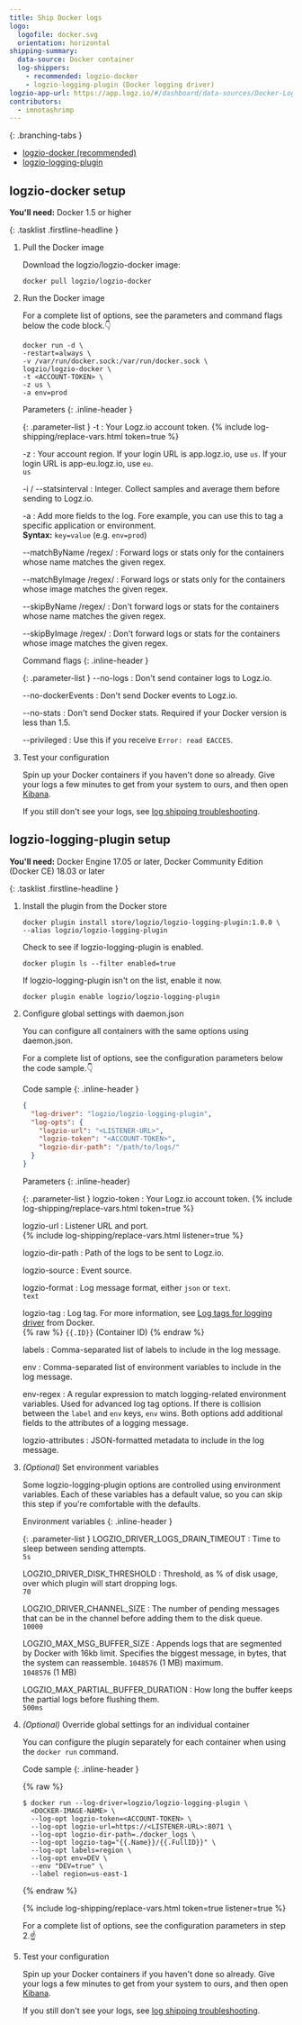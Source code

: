 ```yaml
---
title: Ship Docker logs
logo:
  logofile: docker.svg
  orientation: horizontal
shipping-summary:
  data-source: Docker container
  log-shippers:
    - recommended: logzio-docker
    - logzio-logging-plugin (Docker logging driver)
logzio-app-url: https://app.logz.io/#/dashboard/data-sources/Docker-Logging
contributors:
  - imnotashrimp
---
```


<div class="branching-container">

{: .branching-tabs }
  * [logzio-docker <span class="sm ital">(recommended)</span>](#logzio-docker-docker-image-config)
  * [logzio-logging-plugin](#logzio-logging-plugin-docker-logging-driver-config)

<div id="logzio-docker-docker-image-config">

## logzio-docker setup

**You'll need:** Docker 1.5 or higher

{: .tasklist .firstline-headline }
1. Pull the Docker image

    Download the logzio/logzio-docker image:

    ```shell
    docker pull logzio/logzio-docker
    ```

2. Run the Docker image

    For a complete list of options, see the parameters and command flags below the code block.👇

    ```shell
    docker run -d \
    -restart=always \
    -v /var/run/docker.sock:/var/run/docker.sock \
    logzio/logzio-docker \
    -t <ACCOUNT-TOKEN> \
    -z us \
    -a env=prod
    ```

    Parameters
    {: .inline-header }

    {: .parameter-list }
    -t <span class="required-param"></span>
      : Your Logz.io account token.
        {% include log-shipping/replace-vars.html token=true %}
        <!-- logzio:account-token -->

    -z
      : Your account region.
        If your login URL is app.logz.io, use `us`.
        If your login URL is app-eu.logz.io, use `eu`. <br />
        <span class="default-param">`us`</span>

    -i / --statsinterval
      : Integer.
        Collect samples and average them before sending to Logz.io.

     -a
      : Add more fields to the log.
        Fore example, you can use this to tag a specific application or environment. <br />
        **Syntax:** `key=value` (e.g. `env=prod`)

     --matchByName /regex/
      : Forward logs or stats only for the containers whose name matches the given regex.

    --matchByImage /regex/
      : Forward logs or stats only for the containers whose image matches the given regex.

    --skipByName /regex/
      : Don't forward logs or stats for the containers whose name matches the given regex.

    --skipByImage /regex/
      : Don't forward logs or stats for the containers whose image matches the given regex.


    Command flags
    {: .inline-header }

    {: .parameter-list }
    --no-logs
      : Don't send container logs to Logz.io.

    --no-dockerEvents
      : Don't send Docker events to Logz.io.

    --no-stats
      : Don't send Docker stats.
        Required if your Docker version is less than 1.5.

    --privileged
      : Use this if you receive `Error: read EACCES`.

3. Test your configuration

    Spin up your Docker containers if you haven't done so already. Give your logs a few minutes to get from your system to ours, and then open [Kibana](https://app.logz.io/#/dashboard/kibana).

    If you still don't see your logs, see [log shipping troubleshooting]({{site.baseurl}}/user-guide/log-shipping/log-shipping-troubleshooting.html).

</div>

<div id="logzio-logging-plugin-docker-logging-driver-config">

## logzio-logging-plugin setup

**You'll need:** Docker Engine 17.05 or later, Docker Community Edition (Docker CE) 18.03 or later

{: .tasklist .firstline-headline }
1. Install the plugin from the Docker store

    ```shell
    docker plugin install store/logzio/logzio-logging-plugin:1.0.0 \
    --alias logzio/logzio-logging-plugin
    ```

    Check to see if logzio-logging-plugin is enabled.

    ```shell
    docker plugin ls --filter enabled=true
    ```

    If logzio-logging-plugin isn't on the list, enable it now.

    ```shell
    docker plugin enable logzio/logzio-logging-plugin
    ```

2. Configure global settings with daemon.json

    You can configure all containers with the same options using daemon.json.

    For a complete list of options, see the configuration parameters below the code sample.👇

    Code sample
    {: .inline-header }

    ```json
    {
      "log-driver": "logzio/logzio-logging-plugin",
      "log-opts": {
        "logzio-url": "<LISTENER-URL>",
        "logzio-token": "<ACCOUNT-TOKEN>",
        "logzio-dir-path": "/path/to/logs/"
      }
    }
    ```

    Parameters
    {: .inline-header}

    {: .parameter-list }
    logzio-token <span class="required-param"></span>
      : Your Logz.io account token.
        {% include log-shipping/replace-vars.html token=true %}
        <!-- logzio:account-token -->

    logzio-url	<span class="required-param"></span>
      : Listener URL and port. <br />
        {% include log-shipping/replace-vars.html listener=true %} <br />

    logzio-dir-path	<span class="required-param"></span>
      : Path of the logs to be sent to Logz.io.

    logzio-source
      : Event source.

    logzio-format
      : Log message format, either `json` or `text`. <br />
        <span class="default-param">`text`</span>

    logzio-tag
      : Log tag.
        For more information, see [Log tags for logging driver](https://docs.docker.com/v17.09/engine/admin/logging/log_tags/) from Docker. <br />
        {% raw %} <span class="default-param">`{{.ID}}` (Container ID)</span> {% endraw %}

    labels
      : Comma-separated list of labels to include in the log message.

    env
      :	Comma-separated list of environment variables to include in the log message.

    env-regex
      : A regular expression to match logging-related environment variables.
        Used for advanced log tag options.
        If there is collision between the `label` and `env` keys, `env` wins.
        Both options add additional fields to the attributes of a logging message.

    logzio-attributes
      : JSON-formatted metadata to include in the log message.


3. _(Optional)_ Set environment variables

    Some logzio-logging-plugin options are controlled using environment variables.
    Each of these variables has a default value, so you can skip this step if you're comfortable with the defaults.

    Environment variables
    {: .inline-header }

    {: .parameter-list }
    LOGZIO_DRIVER_LOGS_DRAIN_TIMEOUT
      : Time to sleep between sending attempts.<br />
        <span class="default-param">`5s`</span>

    LOGZIO_DRIVER_DISK_THRESHOLD
      : Threshold, as % of disk usage, over which plugin will start dropping logs. <br />
        <span class="default-param">`70`</span>

    LOGZIO_DRIVER_CHANNEL_SIZE
      : The number of pending messages that can be in the channel before adding them to the disk queue. <br />
        <span class="default-param">`10000`</span>

    LOGZIO_MAX_MSG_BUFFER_SIZE
      : Appends logs that are segmented by Docker with 16kb limit.
        Specifies the biggest message, in bytes, that the system can reassemble.
        `1048576` (1 MB) maximum. <br />
        <span class="default-param">`1048576` (1 MB)</span>

    LOGZIO_MAX_PARTIAL_BUFFER_DURATION
      : How long the buffer keeps the partial logs before flushing them. <br />
        <span class="default-param">`500ms`</span>

4. _(Optional)_ Override global settings for an individual container

    You can configure the plugin separately for each container when using the `docker run` command.

    Code sample
    {: .inline-header }

    {% raw %}
    ```shell
    $ docker run --log-driver=logzio/logzio-logging-plugin \
      <DOCKER-IMAGE-NAME> \
      --log-opt logzio-token=<ACCOUNT-TOKEN> \
      --log-opt logzio-url=https://<LISTENER-URL>:8071 \
      --log-opt logzio-dir-path=./docker_logs \
      --log-opt logzio-tag="{{.Name}}/{{.FullID}}" \
      --log-opt labels=region \
      --log-opt env=DEV \
      --env "DEV=true" \
      --label region=us-east-1
    ```
    {% endraw %}

    {% include log-shipping/replace-vars.html token=true listener=true %}

    For a complete list of options, see the configuration parameters in step 2.☝️

3. Test your configuration

    Spin up your Docker containers if you haven't done so already. Give your logs a few minutes to get from your system to ours, and then open [Kibana](https://app.logz.io/#/dashboard/kibana).

    If you still don't see your logs, see [log shipping troubleshooting]({{site.baseurl}}/user-guide/log-shipping/log-shipping-troubleshooting.html).

</div>

</div>